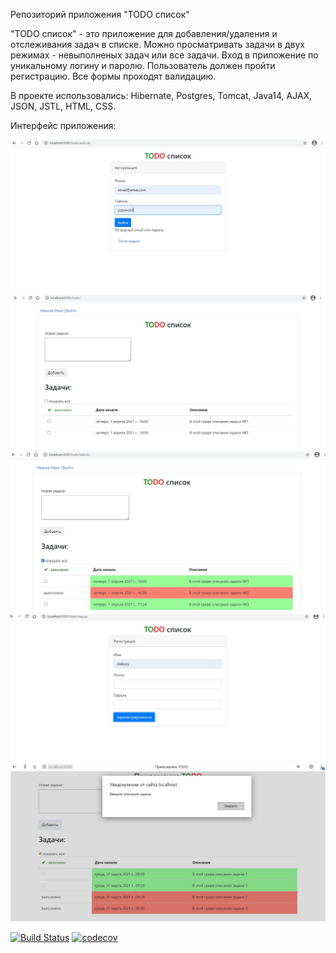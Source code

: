 Репозиторий приложения "TODO список"

"TODO список" - это приложение для добавления/удаления и отслеживания задач в списке. 
Можно просматривать задачи в двух режимах - невыполненых задач или все задачи.
Вход в приложение по уникальному логину и паролю. Пользователь должен пройти регистрацию.
Все формы проходят валидацию.

В проекте использовались: Hibernate, Postgres, Tomcat, Java14, AJAX, JSON, JSTL, HTML, CSS.

Интерфейс приложения:

![alt text](https://raw.githubusercontent.com/Alexey710/job4j_todo/master/images/auth.JPG)
![alt text](https://raw.githubusercontent.com/Alexey710/job4j_todo/master/images/main_menu.JPG)
![alt text](https://raw.githubusercontent.com/Alexey710/job4j_todo/master/images/main_menu2.JPG)
![alt text](https://raw.githubusercontent.com/Alexey710/job4j_todo/master/images/reg.JPG)
![alt text](https://github.com/Alexey710/job4j_todo/blob/master/images/validation.JPG)



[![Build Status](https://travis-ci.org/Alexey710/job4j_todo.svg?branch=master)](https://travis-ci.org/Alexey710/job4j_todo)
[![codecov](https://codecov.io/gh/Alexey710/job4j_todo/branch/master/graph/badge.svg)](https://codecov.io/gh/Alexey710/job4j_todo)